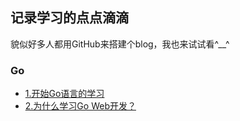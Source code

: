 ## 记录学习的点点滴滴

貌似好多人都用GitHub来搭建个blog，我也来试试看^__^


### Go
- [1.开始Go语言的学习](https://github.com/Vexth/blog/issues/1)
- [2.为什么学习Go Web开发？](https://github.com/Vexth/blog/issues/2)

